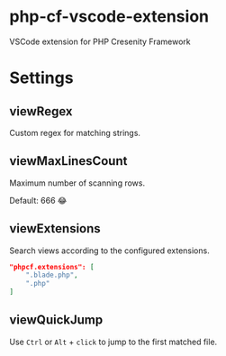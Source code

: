 # php-cf-vscode-extension
VSCode extension for PHP Cresenity Framework

# Settings

## viewRegex
Custom regex for matching strings.

## viewMaxLinesCount
Maximum number of scanning rows.

Default: 666 😂


## viewExtensions

Search views according to the configured extensions.

```json
"phpcf.extensions": [
    ".blade.php",
    ".php"
]
```

## viewQuickJump

Use `Ctrl` or `Alt` + `click` to jump to the first matched file.
